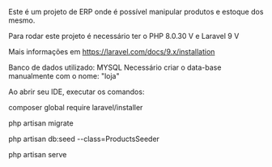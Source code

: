 Este é um projeto de ERP onde é possível manipular produtos e estoque dos mesmo.

Para rodar este projeto é necessário ter o PHP 8.0.30 V e Laravel 9 V

Mais informações em 
https://laravel.com/docs/9.x/installation

Banco de dados utilizado: MYSQL
Necessário criar o data-base manualmente com o nome: "loja"

Ao abrir seu IDE, executar os comandos:

composer global require laravel/installer 

php artisan migrate 

php artisan db:seed --class=ProductsSeeder 

php artisan serve





